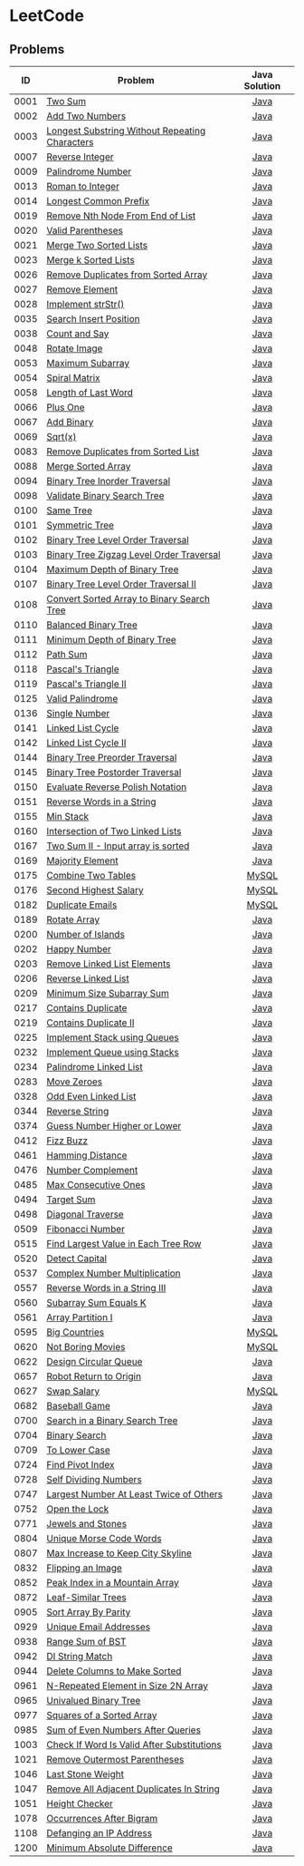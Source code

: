 # LeetCode

## Problems
| ID | Problem | Java Solution |
| --- | --- | :---: |
| 0001 | [Two Sum](https://leetcode.com/problems/two-sum/) | [Java](0001-two-sum/) |
| 0002 | [Add Two Numbers](https://leetcode.com/problems/add-two-numbers/) | [Java](0002-add-two-numbers/) |
| 0003 | [Longest Substring Without Repeating Characters](https://leetcode.com/problems/longest-substring-without-repeating-characters/) | [Java](0003-longest-substring-without-repeating-characters/) |
| 0007 | [Reverse Integer](https://leetcode.com/problems/reverse-integer/) | [Java](0007-reverse-integer/) |
| 0009 | [Palindrome Number](https://leetcode.com/problems/palindrome-number/) | [Java](0009-palindrome-number/) |
| 0013 | [Roman to Integer](https://leetcode.com/problems/roman-to-integer/) | [Java](0013-roman-to-integer/) |
| 0014 | [Longest Common Prefix](https://leetcode.com/problems/longest-common-prefix/) | [Java](0014-longest-common-prefix/) |
| 0019 | [Remove Nth Node From End of List](https://leetcode.com/problems/remove-nth-node-from-end-of-list/) | [Java](0019-remove-nth-node-from-end-of-list/) |
| 0020 | [Valid Parentheses](https://leetcode.com/problems/valid-parentheses/) | [Java](0020-valid-parentheses/) |
| 0021 | [Merge Two Sorted Lists](https://leetcode.com/problems/merge-two-sorted-lists/) | [Java](0021-merge-two-sorted-lists/) |
| 0023 | [Merge k Sorted Lists](https://leetcode.com/problems/merge-k-sorted-lists/) | [Java](0023-merge-k-sorted-lists/) |
| 0026 | [Remove Duplicates from Sorted Array](https://leetcode.com/problems/remove-duplicates-from-sorted-array/) | [Java](0026-remove-duplicates-from-sorted-array/) |
| 0027 | [Remove Element](https://leetcode.com/problems/remove-element/) | [Java](0027-remove-element/) |
| 0028 | [Implement strStr()](https://leetcode.com/problems/implement-strstr/) | [Java](0028-implement-strstr/) |
| 0035 | [Search Insert Position](https://leetcode.com/problems/search-insert-position/) | [Java](0035-search-insert-position/) |
| 0038 | [Count and Say](https://leetcode.com/problems/count-and-say/) | [Java](0038-count-and-say/) |
| 0048 | [Rotate Image](https://leetcode.com/problems/rotate-image/) | [Java](0048-rotate-image/) |
| 0053 | [Maximum Subarray](https://leetcode.com/problems/maximum-subarray/) | [Java](0053-maximum-subarray/) |
| 0054 | [Spiral Matrix](https://leetcode.com/problems/spiral-matrix/) | [Java](0054-spiral-matrix/) |
| 0058 | [Length of Last Word](https://leetcode.com/problems/length-of-last-word/) | [Java](0058-length-of-last-word/) |
| 0066 | [Plus One](https://leetcode.com/problems/plus-one/) | [Java](0066-plus-one/) |
| 0067 | [Add Binary](https://leetcode.com/problems/add-binary/) | [Java](0067-add-binary/) |
| 0069 | [Sqrt(x)](https://leetcode.com/problems/sqrtx/) | [Java](0069-sqrtx/) |
| 0083 | [Remove Duplicates from Sorted List](https://leetcode.com/problems/remove-duplicates-from-sorted-list/) | [Java](0083-remove-duplicates-from-sorted-list/) |
| 0088 | [Merge Sorted Array](https://leetcode.com/problems/merge-sorted-array/) | [Java](0088-merge-sorted-array/) |
| 0094 | [Binary Tree Inorder Traversal](https://leetcode.com/problems/binary-tree-inorder-traversal/) | [Java](0094-binary-tree-inorder-traversal/) |
| 0098 | [Validate Binary Search Tree](https://leetcode.com/problems/validate-binary-search-tree/) | [Java](0098-validate-binary-search-tree/) |
| 0100 | [Same Tree](https://leetcode.com/problems/same-tree/) | [Java](0100-same-tree/) |
| 0101 | [Symmetric Tree](https://leetcode.com/problems/symmetric-tree/) | [Java](0101-symmetric-tree/) |
| 0102 | [Binary Tree Level Order Traversal](https://leetcode.com/problems/binary-tree-level-order-traversal/) | [Java](0102-binary-tree-level-order-traversal/) |
| 0103 | [Binary Tree Zigzag Level Order Traversal](https://leetcode.com/problems/binary-tree-zigzag-level-order-traversal/) | [Java](0103-binary-tree-zigzag-level-order-traversal/) |
| 0104 | [Maximum Depth of Binary Tree](https://leetcode.com/problems/maximum-depth-of-binary-tree/) | [Java](0104-maximum-depth-of-binary-tree/) |
| 0107 | [Binary Tree Level Order Traversal II](https://leetcode.com/problems/binary-tree-level-order-traversal-ii/) | [Java](0107-binary-tree-level-order-traversal-ii/) |
| 0108 | [Convert Sorted Array to Binary Search Tree](https://leetcode.com/problems/convert-sorted-array-to-binary-search-tree/) | [Java](0108-convert-sorted-array-to-binary-search-tree/) |
| 0110 | [Balanced Binary Tree](https://leetcode.com/problems/balanced-binary-tree/) | [Java](0110-balanced-binary-tree/) |
| 0111 | [Minimum Depth of Binary Tree](https://leetcode.com/problems/minimum-depth-of-binary-tree/) | [Java](0111-minimum-depth-of-binary-tree/) |
| 0112 | [Path Sum](https://leetcode.com/problems/path-sum/) | [Java](0112-path-sum/) |
| 0118 | [Pascal's Triangle](https://leetcode.com/problems/pascals-triangle/) | [Java](0118-pascals-triangle/) |
| 0119 | [Pascal's Triangle II](https://leetcode.com/problems/pascals-triangle-ii/) | [Java](0119-pascals-triangle-ii/) |
| 0125 | [Valid Palindrome](https://leetcode.com/problems/valid-palindrome/) | [Java](0125-valid-palindrome/) |
| 0136 | [Single Number](https://leetcode.com/problems/single-number/) | [Java](0136-single-number/) |
| 0141 | [Linked List Cycle](https://leetcode.com/problems/linked-list-cycle/) | [Java](0141-linked-list-cycle/) |
| 0142 | [Linked List Cycle II](https://leetcode.com/problems/linked-list-cycle-ii/) | [Java](0142-linked-list-cycle-ii/) |
| 0144 | [Binary Tree Preorder Traversal](https://leetcode.com/problems/binary-tree-preorder-traversal/) | [Java](0144-binary-tree-preorder-traversal/) |
| 0145 | [Binary Tree Postorder Traversal](https://leetcode.com/problems/binary-tree-postorder-traversal/) | [Java](0145-binary-tree-postorder-traversal/) |
| 0150 | [Evaluate Reverse Polish Notation](https://leetcode.com/problems/evaluate-reverse-polish-notation/) | [Java](0150-evaluate-reverse-polish-notation/) |
| 0151 | [Reverse Words in a String](https://leetcode.com/problems/reverse-words-in-a-string/) | [Java](0151-reverse-words-in-a-string/) |
| 0155 | [Min Stack](https://leetcode.com/problems/min-stack/) | [Java](0155-min-stack/) |
| 0160 | [Intersection of Two Linked Lists](https://leetcode.com/problems/intersection-of-two-linked-lists/) | [Java](0160-intersection-of-two-linked-lists/) |
| 0167 | [Two Sum II - Input array is sorted](https://leetcode.com/problems/two-sum-ii-input-array-is-sorted/) | [Java](0167-two-sum-ii-input-array-is-sorted/) |
| 0169 | [Majority Element](https://leetcode.com/problems/majority-element/) | [Java](0169-majority-element/) |
| 0175 | [Combine Two Tables](https://leetcode.com/problems/combine-two-tables/) | [MySQL](0175-combine-two-tables/) |
| 0176 | [Second Highest Salary](https://leetcode.com/problems/second-highest-salary/) | [MySQL](0176-second-highest-salary/) |
| 0182 | [Duplicate Emails](https://leetcode.com/problems/duplicate-emails/) | [MySQL](0182-duplicate-emails/) |
| 0189 | [Rotate Array](https://leetcode.com/problems/rotate-array/) | [Java](0189-rotate-array/) |
| 0200 | [Number of Islands](https://leetcode.com/problems/number-of-islands/) | [Java](0200-number-of-islands/) |
| 0202 | [Happy Number](https://leetcode.com/problems/happy-number/) | [Java](0202-happy-number/) |
| 0203 | [Remove Linked List Elements](https://leetcode.com/problems/remove-linked-list-elements/) | [Java](0203-remove-linked-list-elements/) |
| 0206 | [Reverse Linked List](https://leetcode.com/problems/reverse-linked-list/) | [Java](0206-reverse-linked-list/) |
| 0209 | [Minimum Size Subarray Sum](https://leetcode.com/problems/minimum-size-subarray-sum/) | [Java](0209-minimum-size-subarray-sum/) |
| 0217 | [Contains Duplicate](https://leetcode.com/problems/contains-duplicate/) | [Java](0217-contains-duplicate/) |
| 0219 | [Contains Duplicate II](https://leetcode.com/problems/contains-duplicate-ii/) | [Java](0219-contains-duplicate-ii/) |
| 0225 | [Implement Stack using Queues](https://leetcode.com/problems/implement-stack-using-queues/) | [Java](0225-implement-stack-using-queues/) |
| 0232 | [Implement Queue using Stacks](https://leetcode.com/problems/implement-queue-using-stacks/) | [Java](0232-implement-queue-using-stacks/) |
| 0234 | [Palindrome Linked List](https://leetcode.com/problems/palindrome-linked-list/) | [Java](0234-palindrome-linked-list/) |
| 0283 | [Move Zeroes](https://leetcode.com/problems/move-zeroes/) | [Java](0283-move-zeroes/) |
| 0328 | [Odd Even Linked List](https://leetcode.com/problems/odd-even-linked-list/) | [Java](0328-odd-even-linked-list/) |
| 0344 | [Reverse String](https://leetcode.com/problems/reverse-string/) | [Java](0344-reverse-string/) |
| 0374 | [Guess Number Higher or Lower](https://leetcode.com/problems/guess-number-higher-or-lower/) | [Java](0374-guess-number-higher-or-lower/) |
| 0412 | [Fizz Buzz](https://leetcode.com/problems/fizz-buzz/) | [Java](0412-fizz-buzz/) |
| 0461 | [Hamming Distance](https://leetcode.com/problems/hamming-distance/) | [Java](0461-hamming-distance/) |
| 0476 | [Number Complement](https://leetcode.com/problems/number-complement/) | [Java](0476-number-complement/) |
| 0485 | [Max Consecutive Ones](https://leetcode.com/problems/max-consecutive-ones/) | [Java](0485-max-consecutive-ones/) |
| 0494 | [Target Sum](https://leetcode.com/problems/target-sum/) | [Java](0494-target-sum/) |
| 0498 | [Diagonal Traverse](https://leetcode.com/problems/diagonal-traverse/) | [Java](0498-diagonal-traverse/) |
| 0509 | [Fibonacci Number](https://leetcode.com/problems/fibonacci-number/) | [Java](0509-fibonacci-number/) |
| 0515 | [Find Largest Value in Each Tree Row](https://leetcode.com/problems/find-largest-value-in-each-tree-row/) | [Java](0515-find-largest-value-in-each-tree-row/) |
| 0520 | [Detect Capital](https://leetcode.com/problems/detect-capital/) | [Java](0520-detect-capital/) |
| 0537 | [Complex Number Multiplication](https://leetcode.com/problems/complex-number-multiplication/) | [Java](0537-complex-number-multiplication/) |
| 0557 | [Reverse Words in a String III](https://leetcode.com/problems/reverse-words-in-a-string-iii/) | [Java](0557-reverse-words-in-a-string-iii/) |
| 0560 | [Subarray Sum Equals K](https://leetcode.com/problems/subarray-sum-equals-k/) | [Java](0560-subarray-sum-equals-k/) |
| 0561 | [Array Partition I](https://leetcode.com/problems/array-partition-i/) | [Java](0561-array-partition-i/) |
| 0595 | [Big Countries](https://leetcode.com/problems/big-countries/) | [MySQL](0595-big-countries/) |
| 0620 | [Not Boring Movies](https://leetcode.com/problems/not-boring-movies/) | [MySQL](0620-not-boring-movies/) |
| 0622 | [Design Circular Queue](https://leetcode.com/problems/design-circular-queue/) | [Java](0622-design-circular-queue/) |
| 0657 | [Robot Return to Origin](https://leetcode.com/problems/robot-return-to-origin/) | [Java](0657-robot-return-to-origin/) |
| 0627 | [Swap Salary](https://leetcode.com/problems/swap-salary/) | [MySQL](0627-swap-salary/) |
| 0682 | [Baseball Game](https://leetcode.com/problems/baseball-game/) | [Java](0682-baseball-game/) |
| 0700 | [Search in a Binary Search Tree](https://leetcode.com/problems/search-in-a-binary-search-tree/) | [Java](0700-search-in-a-binary-search-tree/) |
| 0704 | [Binary Search](https://leetcode.com/problems/binary-search/) | [Java](0704-binary-search/) |
| 0709 | [To Lower Case](https://leetcode.com/problems/to-lower-case/) | [Java](0709-to-lower-case/) |
| 0724 | [Find Pivot Index](https://leetcode.com/problems/find-pivot-index/) | [Java](0724-find-pivot-index/) |
| 0728 | [Self Dividing Numbers](https://leetcode.com/problems/self-dividing-numbers/) | [Java](0728-self-dividing-numbers/) |
| 0747 | [Largest Number At Least Twice of Others](https://leetcode.com/problems/largest-number-at-least-twice-of-others/) | [Java](0747-largest-number-at-least-twice-of-others/) |
| 0752 | [Open the Lock](https://leetcode.com/problems/open-the-lock/) | [Java](0752-open-the-lock/) |
| 0771 | [Jewels and Stones](https://leetcode.com/problems/jewels-and-stones/) | [Java](0771-jewels-and-stones/) |
| 0804 | [Unique Morse Code Words](https://leetcode.com/problems/unique-morse-code-words/) | [Java](0804-unique-morse-code-words/) |
| 0807 | [Max Increase to Keep City Skyline](https://leetcode.com/problems/max-increase-to-keep-city-skyline/) | [Java](0807-max-increase-to-keep-city-skyline/) |
| 0832 | [Flipping an Image](https://leetcode.com/problems/flipping-an-image/) | [Java](0832-flipping-an-image/) |
| 0852 | [Peak Index in a Mountain Array](https://leetcode.com/problems/peak-index-in-a-mountain-array/) | [Java](0852-peak-index-in-a-mountain-array/) |
| 0872 | [Leaf-Similar Trees](https://leetcode.com/problems/leaf-similar-trees/) | [Java](0872-leaf-similar-trees/) |
| 0905 | [Sort Array By Parity](https://leetcode.com/problems/sort-array-by-parity/) | [Java](0905-sort-array-by-parity/) |
| 0929 | [Unique Email Addresses](https://leetcode.com/problems/unique-email-addresses/) | [Java](0929-unique-email-addresses/) |
| 0938 | [Range Sum of BST](https://leetcode.com/problems/range-sum-of-bst/) | [Java](0938-range-sum-of-bst/) |
| 0942 | [DI String Match](https://leetcode.com/problems/di-string-match/) | [Java](0942-di-string-match/) |
| 0944 | [Delete Columns to Make Sorted](https://leetcode.com/problems/delete-columns-to-make-sorted/) | [Java](0944-delete-columns-to-make-sorted/) |
| 0961 | [N-Repeated Element in Size 2N Array](https://leetcode.com/problems/n-repeated-element-in-size-2n-array/) | [Java](0961-n-repeated-element-in-size-2n-array/) |
| 0965 | [Univalued Binary Tree](https://leetcode.com/problems/univalued-binary-tree/) | [Java](0965-univalued-binary-tree/) |
| 0977 | [Squares of a Sorted Array](https://leetcode.com/problems/squares-of-a-sorted-array/) | [Java](0977-squares-of-a-sorted-array/) |
| 0985 | [Sum of Even Numbers After Queries](https://leetcode.com/problems/sum-of-even-numbers-after-queries/) | [Java](0985-sum-of-even-numbers-after-queries/) |
| 1003 | [Check If Word Is Valid After Substitutions](https://leetcode.com/problems/check-if-word-is-valid-after-substitutions/) | [Java](1003-check-if-word-is-valid-after-substitutions/) |
| 1021 | [Remove Outermost Parentheses](https://leetcode.com/problems/remove-outermost-parentheses/) | [Java](1021-remove-outermost-parentheses/) |
| 1046 | [Last Stone Weight](https://leetcode.com/problems/last-stone-weight/) | [Java](1046-last-stone-weight/) |
| 1047 | [Remove All Adjacent Duplicates In String](https://leetcode.com/problems/remove-all-adjacent-duplicates-in-string/) | [Java](1047-remove-all-adjacent-duplicates-in-string/) |
| 1051 | [Height Checker](https://leetcode.com/problems/height-checker/) | [Java](1051-height-checker/) |
| 1078 | [Occurrences After Bigram](https://leetcode.com/problems/occurrences-after-bigram/) | [Java](1078-occurrences-after-bigram/) |
| 1108 | [Defanging an IP Address](https://leetcode.com/problems/defanging-an-ip-address/) | [Java](1108-defanging-an-ip-address/) |
| 1200 | [Minimum Absolute Difference](https://leetcode.com/problems/minimum-absolute-difference/) | [Java](1200-minimum-absolute-difference/) |
